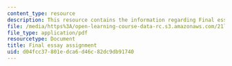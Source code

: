 ```yaml
---
content_type: resource
description: This resource contains the information regarding Final essay assignment.
file: /media/https%3A/open-learning-course-data-rc.s3.amazonaws.com/21l-701-literary-interpretation-literature-and-urban-experience-spring-2009/d04fcc37801edca6d46c82dc9db91740_MIT21L_701S09_Final_essay.pdf
file_type: application/pdf
resourcetype: Document
title: Final essay assignment
uid: d04fcc37-801e-dca6-d46c-82dc9db91740
---
```

